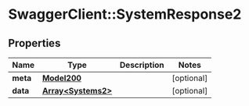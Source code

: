 # SwaggerClient::SystemResponse2

## Properties
Name | Type | Description | Notes
------------ | ------------- | ------------- | -------------
**meta** | [**Model200**](Model200.md) |  | [optional] 
**data** | [**Array&lt;Systems2&gt;**](Systems2.md) |  | [optional] 

